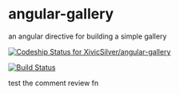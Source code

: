 angular-gallery
===============

an angular directive for building a simple gallery  

[ ![Codeship Status for XivicSilver/angular-gallery](https://www.codeship.io/projects/dbba65c0-76e2-0131-9ed3-2ed7dbf8d003/status?branch=master)](https://www.codeship.io/projects/13960)  

[![Build Status](https://travis-ci.org/XivicSilver/angular-gallery.png?branch=master)](https://travis-ci.org/XivicSilver/angular-gallery)

test the comment review fn
  


